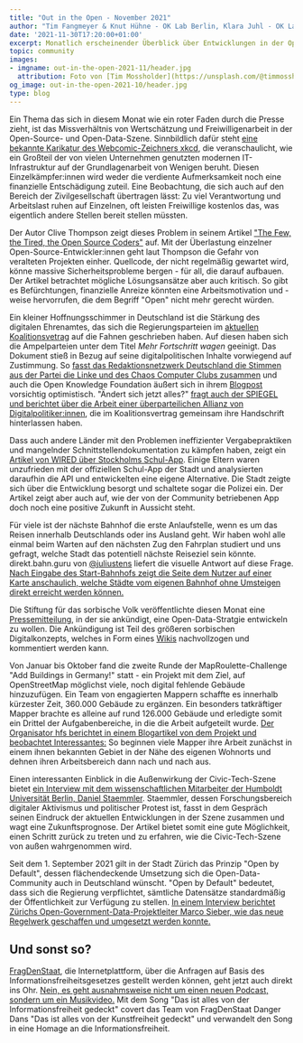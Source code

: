 ```yaml
---
title: "Out in the Open - November 2021"
author: "Tim Fangmeyer & Knut Hühne - OK Lab Berlin, Klara Juhl - OK Lab Osnabrück"
date: '2021-11-30T17:20:00+01:00'
excerpt: Monatlich erscheinender Überblick über Entwicklungen in der Open Data und Civic Tech Szene
topic: community
images:
- imgname: out-in-the-open-2021-11/header.jpg
  attribution: Foto von [Tim Mossholder](https://unsplash.com/@timmossholder) auf [Unsplash](https://unsplash.com/photos/JfO62I4YRnY)
og_image: out-in-the-open-2021-10/header.jpg
type: blog
---
```

Ein Thema das sich in diesem Monat wie ein roter Faden durch die Presse zieht, ist das Missverhältnis von Wertschätzung und Freiwilligenarbeit in der Open-Source- und Open-Data-Szene. Sinnbildlich dafür steht [eine bekannte Karikatur des Webcomic-Zeichners xkcd](https://xkcd.com/2347/), die veranschaulicht, wie ein Großteil der von vielen Unternehmen genutzten modernen IT-Infrastruktur auf der Grundlagenarbeit von Wenigen beruht. Diesen Einzelkämpfer:innen wird weder die verdiente Aufmerksamkeit noch eine finanzielle Entschädigung zuteil. Eine Beobachtung, die sich auch auf den Bereich der Zivilgesellschaft übertragen lässt: Zu viel Verantwortung und Arbeitslast ruhen auf Einzelnen, oft leisten Freiwillige kostenlos das, was eigentlich andere Stellen bereit stellen müssten.

Der Autor Clive Thompson zeigt dieses Problem in seinem Artikel ["The Few, the Tired, the Open Source Coders"](https://www.wired.com/story/open-source-coders-few-tired/) auf. Mit der Überlastung einzelner Open-Source-Entwickler:innen geht laut Thompson die Gefahr von veralteten Projekten einher. Quellcode, der nicht regelmäßig gewartet wird, könne massive Sicherheitsprobleme bergen - für all, die darauf aufbauen. Der Artikel betrachtet mögliche Lösungsansätze aber auch kritisch. So gibt es Befürchtungen, finanzielle Anreize könnten eine Arbeitsmotivation und -weise hervorrufen, die dem Begriff "Open" nicht mehr gerecht würden.

Ein kleiner Hoffnungsschimmer in Deutschland ist die Stärkung des digitalen Ehrenamtes, das sich die Regierungsparteien im [aktuellen Koalitionsvetrag](https://fragdenstaat.de/dokumente/142083-koalitionsvertrag-2021-2025/) auf die Fahnen geschrieben haben. Auf diesen haben sich die Ampelparteien unter dem Titel *Mehr Fortschritt wagen* geeinigt. Das Dokument stieß in Bezug auf seine digitalpolitischen Inhalte vorwiegend auf Zustimmung. So [fasst das Redaktionsnetzwerk Deutschland die Stimmen aus der Partei die Linke und des Chaos Computer Clubs zusammen](https://www.rnd.de/politik/linke-und-hacker-loben-digitalpolitische-plaene-der-ampel-IA23JZYVAJGRFFGXR4HNFRK52I.html) und auch die Open Knowledge Foundation äußert sich in ihrem [Blogpost](https://okfn.de/blog/2021/11/okf-kommentar-koalitionsvertrag/) vorsichtig optimistisch. "Ändert sich jetzt alles?" [fragt auch der SPIEGEL und berichtet über die Arbeit einer überparteilichen Allianz von Digitalpolitiker:innen](https://www.spiegel.de/wissenschaft/ampel-koalitionsvertrag-endlich-konservative-digitalpolitik-a-a5e89b25-24f9-435e-a041-615b53c7f7e7?sara_ecid=soci_upd_KsBF0AFjflf0DZCxpPYDCQgO1dEMph), die im Koalitionsvertrag gemeinsam ihre Handschrift hinterlassen haben. 

Dass auch andere Länder mit den Problemen ineffizienter Vergabepraktiken und mangelnder Schnittstellendokumentation zu kämpfen haben, zeigt ein [Artikel von WIRED über Stockholms Schul-App](https://www.wired.co.uk/article/sweden-stockholm-school-app-open-source). Einige Eltern waren unzufrieden mit der offiziellen Schul-App der Stadt und analysierten daraufhin die API und entwickelten eine eigene Alternative. Die Stadt zeigte sich über die Entwicklung besorgt und schaltete sogar die Polizei ein. Der Artikel zeigt aber auch auf, wie der von der Community betriebenen App doch noch eine positive Zukunft in Aussicht steht.

Für viele ist der nächste Bahnhof die erste Anlaufstelle, wenn es um das Reisen innerhalb Deutschlands oder ins Ausland geht. Wir haben wohl alle einmal beim Warten auf den nächsten Zug den Fahrplan studiert und uns gefragt, welche Stadt das potentiell nächste Reiseziel sein könnte. direkt.bahn.guru von [@juliustens](https://twitter.com/juliustens) liefert die visuelle Antwort auf diese Frage. [Nach Eingabe des Start-Bahnhofs zeigt die Seite dem Nutzer auf einer Karte anschaulich, welche Städte vom eigenen Bahnhof ohne Umsteigen direkt erreicht werden können.](https://direkt.bahn.guru/?origin=8011160) 

Die Stiftung für das sorbische Volk veröffentlichte diesen Monat eine [Pressemitteilung](https://stiftung.sorben.com/deutsch/medien-archiv/pressearchiv/detail/fuer-gemeinsame-open-data-richtlinie-ausgesprochen/), in der sie ankündigt, eine Open-Data-Stratgie entwickeln zu wollen. Die Ankündigung ist Teil des größeren sorbischen Digitalkonzepts, welches in Form eines [Wikis](https://koncept.serbski-inkubator.de/index.php/Serbski_digitalizaciski_koncept_-_Sorbisches_Digitalkonzept) nachvollzogen und kommentiert werden kann.

Von Januar bis Oktober fand die zweite Runde der MapRoulette-Challenge "Add Buildings in Germany!" statt - ein Projekt mit dem Ziel, auf OpenStreetMap möglichst viele, noch digital fehlende Gebäude hinzuzufügen. Ein Team von engagierten Mappern schaffte es innerhalb kürzester Zeit, 360.000 Gebäude zu ergänzen. Ein besonders tatkräftiger Mapper brachte es alleine auf rund 126.000 Gebäude und erledigte somit ein Drittel der Aufgabenbereiche, in die die Arbeit aufgeteilt wurde. [Der Organisator hfs berichtet in einem Blogartikel von dem Projekt und beobachtet Interessantes:](https://www.openstreetmap.org/user/hfs/diary/398014) So beginnen viele Mapper ihre Arbeit zunächst in einem ihnen bekannten Gebiet in der Nähe des eigenen Wohnorts und dehnen ihren Arbeitsbereich dann nach und nach aus.

Einen interessanten Einblick in die Außenwirkung der Civic-Tech-Szene bietet [ein Interview mit dem wissenschaftlichen Mitarbeiter der Humboldt Universität Berlin, Daniel Staemmler](https://reset.org/interview-wie-koennen-buergerinnen-und-zivilgesellschaft-mit-civic-tech-veraenderungen-anstossen/). Staemmler, dessen Forschungsbereich digitaler Aktivismus und politischer Protest ist, fasst in dem Gespräch seinen Eindruck der aktuellen Entwicklungen in der Szene zusammen und wagt eine Zukunftsprognose. Der Artikel bietet somit eine gute Möglichkeit, einen Schritt zurück zu treten und zu erfahren, wie die Civic-Tech-Szene von außen wahrgenommen wird.

Seit dem 1. September 2021 gilt in der Stadt Zürich das Prinzip "Open by Default", dessen flächendeckende Umsetzung sich die Open-Data-Community auch in Deutschland wünscht. "Open by Default" bedeutet, dass sich die Regierung verpflichtet, sämtliche Datensätze standardmäßig der Öffentlichkeit zur Verfügung zu stellen. [In einem Interview berichtet Zürichs Open-Government-Data-Projektleiter Marco Sieber, wie das neue Regelwerk geschaffen und umgesetzt werden konnte.](https://www.stadt-zuerich.ch/content/prd/de/index/statistik/publikationen-angebote/publikationen/ssz-magazin/2021-11-25_Offene-Verwaltungsdaten-jetzt-Open-by-Default.html) 

## Und sonst so? 

[FragDenStaat](https://fragdenstaat.de/), die Internetplattform, über die Anfragen auf Basis des Informationsfreiheitsgesetzes gestellt werden können, geht jetzt auch direkt ins Ohr. [Nein, es geht ausnahmsweise nicht um einen neuen Podcast, sondern um ein Musikvideo.](https://www.youtube.com/watch?v=QV83MDNOrLI) Mit dem Song "Das ist alles von der Informationsfreiheit gedeckt" covert das Team von FragDenStaat Danger Dans "Das ist alles von der Kunstfreiheit gedeckt" und verwandelt den Song in eine Homage an die Informationsfreiheit.
